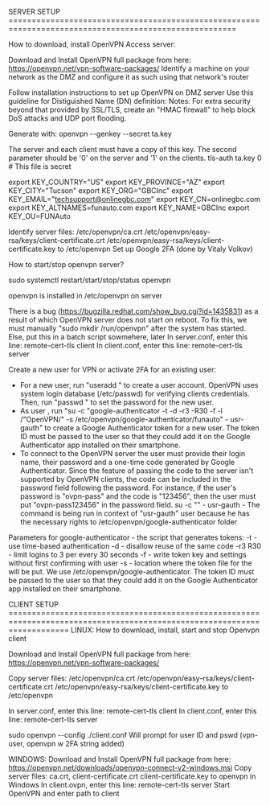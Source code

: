 
SERVER SETUP  =======================================================================================================

How to download, install OpenVPN Access server:

Download and Install OpenVPN full package from here:  https://openvpn.net/vpn-software-packages/
Identify a machine on your network as the DMZ and configure it as such using that network's router

Follow installation instructions to set up OpenVPN on DMZ server
Use this guideline for Distiguished Name (DN) definition:
Notes:
For extra security beyond that provided by SSL/TLS, create an "HMAC firewall" to help block DoS attacks and UDP port flooding.

Generate with:
 openvpn --genkey --secret ta.key

The server and each client must have a copy of this key.
The second parameter should be '0' on the server and '1' on the clients.
tls-auth ta.key 0 # This file is secret

export KEY_COUNTRY="US"
export KEY_PROVINCE="AZ"
export KEY_CITY="Tucson"
export KEY_ORG="GBCInc"
export KEY_EMAIL="techsupport@onlinegbc.com"
export KEY_CN=onlinegbc.com
export KEY_ALTNAMES=funauto.com
export KEY_NAME=GBCInc
export KEY_OU=FUNAuto

Identify server files:
    /etc/openvpn/ca.crt
    /etc/openvpn/easy-rsa/keys/client-certificate.crt
    /etc/openvpn/easy-rsa/keys/client-certificate.key 
to /etc/openvpn
Set up Google 2FA (done by Vitaly Volkov)


How to start/stop openvpn server?

sudo systemctl restart/start/stop/status openvpn

openvpn is installed in /etc/openvpn on server

There is a bug (https://bugzilla.redhat.com/show_bug.cgi?id=1435831) as a result of which OpenVPN server does not start on reboot.  To fix this, we must manually "sudo mkdir /run/openvpn" after the system has started.  Else, put this in a batch script sowmehere, later
In server.conf, enter this line:
remote-cert-tls client
In client.conf, enter this line:
remote-cert-tls server


Create a new user for VPN or activate 2FA for an existing user:
 - For a new user, run "useradd <username>" to create a user account. OpenVPN uses system login database (/etc/passwd) for verifying clients credentials.  Then, run "passwd <username>" to set the password for the new user.
 - As user <username>, run "su -c "google-authenticator -t -d -r3 -R30 -f -l /"OpenVPN/" -s /etc/openvpn/google-authenticator/funauto" - usr-gauth" to create a Google Authenticator token for a new user. The token ID must be passed to the user so that they could add it on the Google Authenticator app installed on their smartphone.
 - To connect to the OpenVPN server the user must provide their login name, their password and a one-time code generated by 
 Google Authenticator. Since the feature of passing the code to the server isn't supported by OpenVPN clients, the code can 
 be included in the password field following the password. For instance, if the user's password is "ovpn-pass"  and the code 
 is "123456", then the user must put "ovpn-pass123456" in the password field.
	su -c "<command>" - usr-gauth - The command is being run in context of "usr-gauth" user because he has the necessary rights to /etc/openvpn/google-authenticator folder

Parameters for google-authenticator - the script that generates tokens:
		-t - use time-based authentication
		-d - disallow reuse of the same code
		-r3 R30 - limit logins to 3 per every 30 seconds
		-f - write token key and settings without first confirming with user
		-s - location where the token file for the <username> will be put. We use /etc/openvpn/google-authenticator.
The token ID must be passed to the user so that they could add it on the Google Authenticator app installed on their smartphone. 


CLIENT SETUP  =========================================================================================================================
LINUX:
How to download, install, start and stop Openvpn client

Download and Install OpenVPN full package from here:  https://openvpn.net/vpn-software-packages/

Copy server files:
    /etc/openvpn/ca.crt
    /etc/openvpn/easy-rsa/keys/client-certificate.crt
    /etc/openvpn/easy-rsa/keys/client-certificate.key 
to /etc/openvpn

In server.conf, enter this line:
remote-cert-tls client
In client.conf, enter this line:
remote-cert-tls server


sudo openvpn --config ./client.conf
Will prompt for user ID and pswd (vpn-user, openvpn w 2FA string added)

WINDOWS:
Download and Install OpenVPN full package from here: https://openvpn.net/downloads/openvpn-connect-v2-windows.msi
Copy server files: ca.crt, client-certificate.crt client-certificate.key to openvpn in Windows
In client.ovpn, enter this line: remote-cert-tls server
Start OpenVPN and enter path to client


